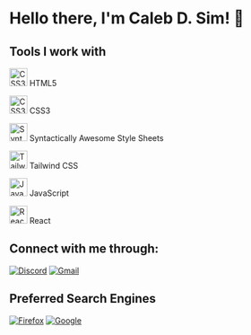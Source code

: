
# Hello there, I'm Caleb D. Sim! :wave:


## Tools I work with
<img height="32" width="32" src="https://cdn.simpleicons.org/html5/#E34F26" alt="CSS3"> HTML5
  
<img height="32" width="32" src="https://cdn.simpleicons.org/css3/#1572B6" alt="CSS3"> CSS3

<img height="32" width="32" src="https://cdn.simpleicons.org/sass/#CC6699" alt="Syntactically Awesome Style Sheets"> Syntactically Awesome Style Sheets

<img height="32" width="32" src="https://cdn.simpleicons.org/tailwindcss/#06B6D4" alt="Tailwind CSS"> Tailwind CSS

<img height="32" width="32" src="https://cdn.simpleicons.org/javascript/#F7DF1E" alt="JavaScript"> JavaScript

<img height="32" width="32" src="https://cdn.simpleicons.org/react/#61DAFB" alt="React"> React

  



## Connect with me through:

[![Discord](https://img.shields.io/badge/Discord-%235865F2.svg?style=for-the-badge&logo=discord&logoColor=white)](link-to-your-discord)
[![Gmail](https://img.shields.io/badge/Gmail-D14836?style=for-the-badge&logo=gmail&logoColor=white)](mailto:your-email@gmail.com)

## Preferred Search Engines

[![Firefox](https://img.shields.io/badge/Firefox-FF7139?style=for-the-badge&logo=Firefox-Browser&logoColor=white)](https://www.mozilla.org/en-US/firefox/new/)
[![Google](https://img.shields.io/badge/Google-4285F4?style=for-the-badge&logo=google&logoColor=white)](https://www.google.com/)

